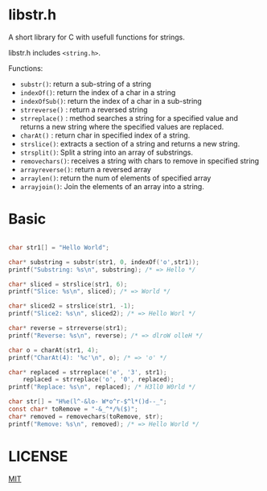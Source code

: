 libstr.h
====
A short library for C with usefull functions for strings.

libstr.h includes `<string.h>`.

 Functions:

 * `substr()`: return a sub-string of a string
 * `indexOf()`: return the index of a char in a string
 * `indexOfSub()`: return the index of a char in a sub-string
 * `strreverse()` : return a reversed string
 * `strreplace()` : method searches a string for a specified value and returns a new string where the specified values are replaced.
 * `charAt()` : return char in specified index of a string.
 * `strslice()`:  extracts a section of a string and returns a new string.
 * `strsplit()`: Split a string into an array of substrings.
 * `removechars()`: receives a string with chars to remove in specified string
 * `arrayreverse()`: return a reversed array
 * `arraylen()`: return the num of elements of specified array
 * `arrayjoin()`: Join the elements of an array into a string.


Basic
====
```c

char str1[] = "Hello World";

char* substring = substr(str1, 0, indexOf('o',str1));
printf("Substring: %s\n", substring); /* => Hello */

char* sliced = strslice(str1, 6);
printf("Slice: %s\n", sliced); /* => World */

char* sliced2 = strslice(str1, -1);
printf("Slice2: %s\n", sliced2); /* => Hello Worl */

char* reverse = strreverse(str1);
printf("Reverse: %s\n", reverse); /* => dlroW olleH */

char o = charAt(str1, 4);
printf("CharAt(4): '%c'\n", o); /* => 'o' */

char* replaced = strreplace('e', '3', str1);
    replaced = strreplace('o', '0', replaced);
printf("Replace: %s\n", replaced); /* H3ll0 W0rld */

char str[] = "H%e(l^-&lo- W*o^r-$^l*()d--_";
const char* toRemove = "-&_^*/%($)";
char* removed = removechars(toRemove, str);
printf("Remove: %s\n", removed); /* => Hello World */

```

LICENSE
====
[MIT](LICENSE)
